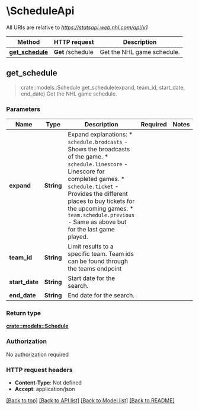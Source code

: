 # \ScheduleApi

All URIs are relative to *https://statsapi.web.nhl.com/api/v1*

Method | HTTP request | Description
------------- | ------------- | -------------
[**get_schedule**](ScheduleApi.md#get_schedule) | **Get** /schedule | Get the NHL game schedule.



## get_schedule

> crate::models::Schedule get_schedule(expand, team_id, start_date, end_date)
Get the NHL game schedule.

### Parameters


Name | Type | Description  | Required | Notes
------------- | ------------- | ------------- | ------------- | -------------
**expand** | **String** | Expand explanations:   * `schedule.brodcasts` - Shows the broadcasts of the game.   * `schedule.linescore` - Linescore for completed games.   * `schedule.ticket` - Provides the different places to buy tickets for the upcoming games.   * `team.schedule.previous` - Same as above but for the last game played.  |  | 
**team_id** | **String** | Limit results to a specific team. Team ids can be found through the teams endpoint |  | 
**start_date** | **String** | Start date for the search. |  | 
**end_date** | **String** | End date for the search. |  | 

### Return type

[**crate::models::Schedule**](Schedule.md)

### Authorization

No authorization required

### HTTP request headers

- **Content-Type**: Not defined
- **Accept**: application/json

[[Back to top]](#) [[Back to API list]](../README.md#documentation-for-api-endpoints) [[Back to Model list]](../README.md#documentation-for-models) [[Back to README]](../README.md)

